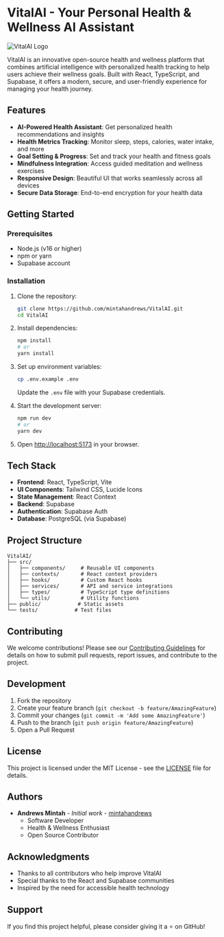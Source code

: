 # VitalAI - Your Personal Health & Wellness AI Assistant

![VitalAI Logo](src/assets/logo.png)

VitalAI is an innovative open-source health and wellness platform that combines artificial intelligence with personalized health tracking to help users achieve their wellness goals. Built with React, TypeScript, and Supabase, it offers a modern, secure, and user-friendly experience for managing your health journey.

## Features

- **AI-Powered Health Assistant**: Get personalized health recommendations and insights
- **Health Metrics Tracking**: Monitor sleep, steps, calories, water intake, and more
- **Goal Setting & Progress**: Set and track your health and fitness goals
- **Mindfulness Integration**: Access guided meditation and wellness exercises
- **Responsive Design**: Beautiful UI that works seamlessly across all devices
- **Secure Data Storage**: End-to-end encryption for your health data

## Getting Started

### Prerequisites

- Node.js (v16 or higher)
- npm or yarn
- Supabase account

### Installation

1. Clone the repository:

   ```bash
   git clone https://github.com/mintahandrews/VitalAI.git
   cd VitalAI
   ```

2. Install dependencies:

   ```bash
   npm install
   # or
   yarn install
   ```

3. Set up environment variables:

   ```bash
   cp .env.example .env
   ```

   Update the `.env` file with your Supabase credentials.

4. Start the development server:

   ```bash
   npm run dev
   # or
   yarn dev
   ```

5. Open [http://localhost:5173](http://localhost:5173) in your browser.

## Tech Stack

- **Frontend**: React, TypeScript, Vite
- **UI Components**: Tailwind CSS, Lucide Icons
- **State Management**: React Context
- **Backend**: Supabase
- **Authentication**: Supabase Auth
- **Database**: PostgreSQL (via Supabase)

## Project Structure

```
VitalAI/
├── src/
│   ├── components/     # Reusable UI components
│   ├── contexts/       # React context providers
│   ├── hooks/          # Custom React hooks
│   ├── services/       # API and service integrations
│   ├── types/          # TypeScript type definitions
│   └── utils/          # Utility functions
├── public/            # Static assets
└── tests/            # Test files
```

## Contributing

We welcome contributions! Please see our [Contributing Guidelines](CONTRIBUTING.md) for details on how to submit pull requests, report issues, and contribute to the project.

## Development

1. Fork the repository
2. Create your feature branch (`git checkout -b feature/AmazingFeature`)
3. Commit your changes (`git commit -m 'Add some AmazingFeature'`)
4. Push to the branch (`git push origin feature/AmazingFeature`)
5. Open a Pull Request

## License

This project is licensed under the MIT License - see the [LICENSE](LICENSE) file for details.

## Authors

- **Andrews Mintah** - _Initial work_ - [mintahandrews](https://github.com/mintahandrews)
  - Software Developer
  - Health & Wellness Enthusiast
  - Open Source Contributor

## Acknowledgments

- Thanks to all contributors who help improve VitalAI
- Special thanks to the React and Supabase communities
- Inspired by the need for accessible health technology

## Support

If you find this project helpful, please consider giving it a ⭐️ on GitHub!
